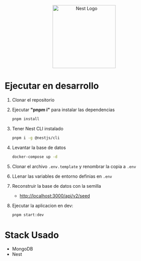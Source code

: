 <p align="center">
  <a href="http://nestjs.com/" target="blank"><img src="https://nestjs.com/img/logo-small.svg" width="200" alt="Nest Logo" /></a>
</p>

# Ejecutar en desarrollo

1. Clonar el repositorio

2. Ejecutar **"pnpm i"** para instalar las dependencias

   ```sh
   pnpm install
   ```

3. Tener Nest CLI instalado

   ```sh
   pnpm i -g @nestjs/cli
   ```

4. Levantar la base de datos

   ```sh
   docker-compose up -d
   ```

5. Clonar el archivo `.env.template` y renombrar la copia a `.env`

6. LLenar las variables de entorno definias en `.env`

7. Reconstruir la base de datos con la semilla

   - [http://localhost:3000/api/v2/seed](http://localhost:3000/api/v2/seed)

8. Ejecutar la aplicacion en dev:

   ```sh
   pnpm start:dev
   ```

# Stack Usado

- MongoDB
- Nest
